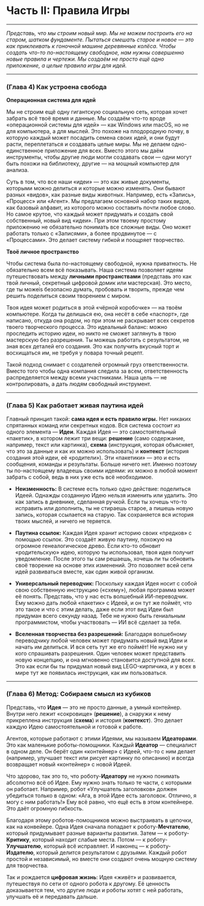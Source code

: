 # Часть II: Правила Игры

---

_Представь, что мы строим новый мир. Мы не можем построить его на старом, шатком фундаменте. Пытаться смешать старое и новое — это как приклеивать к гоночной машине деревянные колёса. Чтобы создать что-то по-настоящему свободное, нам нужны совершенно новые правила и чертежи. Мы создаём не просто ещё одно приложение, а целые правила игры для идей._

---

### (Глава 4) Как устроена свобода

**Операционная система для идей**

Мы не строим ещё одну гигантскую социальную сеть, которая хочет забрать всё твоё время и данные. Мы создаём что-то вроде «операционной системы для идей» — как Windows или macOS, но не для компьютера, а для мыслей. Это похоже на плодородную почву, в которую каждый может посадить семена своих идей, и они будут расти, переплетаться и создавать целые миры. Мы не делаем одно-единственное приложение для всех. Вместо этого мы даём инструменты, чтобы другие люди могли создавать свои — одни могут быть похожи на библиотеку, другие — на мощный компьютер для анализа.

Суть в том, что все наши «идеи» — это как живые документы, которыми можно делиться и которые можно изменять. Они бывают разных «видов», как разные виды животных. Например, есть «Запись», «Процесс» или «Агент». Мы предлагаем основной набор таких видов, как базовый алфавит, из которого можно составить почти любое слово. Но самое крутое, что каждый может придумать и создать свой собственный, новый вид «идеи». При этом твоему простому приложению не обязательно понимать все сложные виды. Оно может работать только с «Записями», а более продвинутое — с «Процессами». Это делает систему гибкой и поощряет творчество.

**Твоё личное пространство**

Чтобы система была по-настоящему свободной, нужна приватность. Не обязательно всем всё показывать. Наша система позволяет идеям путешествовать между **личными пространствами** (представь это как твой личный, секретный цифровой домик или мастерская). Это место, где ты можеis безопасно думать, пробовать и творить, прежде чем решить поделиться своим творением с миром.

Твоя идея может родиться в этой «чёрной коробочке» — на твоём компьютере. Когда ты делишься ею, она несёт в себе «паспорт», где написано, откуда она родом, но при этом не раскрывает всех секретов твоего творческого процесса. Это идеальный баланс: можно проследить историю идеи, но никто не сможет заглянуть в твою мастерскую без разрешения. Ты можешь работать с результатом, не зная всех деталей его создания. Это как получить вкусный торт и восхищаться им, не требуя у повара точный рецепт.

Такой подход снимает с создателей огромный груз ответственности. Вместо того чтобы одна компания следила за всем, ответственность распределяется между всеми участниками. Наша цель — не контролировать, а дать людям свободный инструмент.

---

### (Глава 5) Как работает живая паутина идей

Главный принцип такой: **сама идея и есть правило игры.** Нет никаких спрятанных команд или секретных кодов. Вся система состоит из одного элемента — **Идеи**. Каждая Идея — это самостоятельный «пакетик», в котором лежит три вещи: **решение** (само содержание, например, текст или картинка), **схема** (инструкция, которая объясняет, что это за данные и как их можно использовать) и **контекст** (история создания этой идеи, её «родители»). Эти «пакетики» — это и есть сообщения, команды и результаты. Больше ничего нет. Именно поэтому ты по-настоящему владеешь своими идеями: их можно в любой момент забрать с собой, ведь в них уже есть всё необходимое.

- **Неизменность:** В системе есть только одно действие: поделиться Идеей. Однажды созданную Идею нельзя изменить или удалить. Это как запись в дневнике, сделанная ручкой. Если ты хочешь что-то исправить или дополнить, ты не стираешь старое, а пишешь новую запись, которая ссылается на старую. Так сохраняется вся история твоих мыслей, и ничего не теряется.

- **Паутина ссылок:** Каждая Идея хранит историю своих «предков» с помощью ссылок. Это создаёт живую паутину, похожую на огромное генеалогическое древо. Если кто-то обновит «родительскую» идею, которую ты использовал, твоя идея получит уведомление. После этого ты сам решаешь, хочешь ли ты обновить своё творение на основе этих изменений. Это позволяет всей сети идей развиваться вместе, как один живой организм.

- **Универсальный переводчик:** Поскольку каждая Идея носит с собой свою собственную инструкцию («схему»), любая программа может её понять. Представь, что у нас есть волшебный ИИ-переводчик. Ему можно дать любой «пакетик» с Идеей, и он тут же поймёт, что это такое и что с этим делать, даже если этот вид Идеи был придуман всего секунду назад. Тебе не нужно быть гениальным программистом, чтобы участвовать — ИИ всё сделает за тебя.

- **Вселенная творчества без разрешений:** Благодаря волшебному переводчику любой человек может придумать новый вид Идеи и начать им делиться. И вся сеть тут же его поймёт! Не нужно ни у кого спрашивать разрешения. Один человек может представить новую концепцию, и она мгновенно становится доступной для всех. Это как если бы ты придумал новый вид LEGO-кирпичика, и у всех в мире тут же появилась инструкция, как им пользоваться.

---

### (Глава 6) Метод: Собираем смысл из кубиков

Представь, что **Идея** — это не просто данные, а умный контейнер. Внутри него лежит «сокровище» (**решение**), а снаружи к нему прикреплена инструкция (**схема**) и история (**контекст**). Это делает каждую Идею самостоятельной и готовой к работе.

Агентов, которые работают с этими Идеями, мы называем **Идеаторами**. Это как маленькие роботы-помощники. Каждый **Идеатор** — специалист в одном деле. Он берёт один «контейнер» с Идеей, что-то с ним делает (например, улучшает текст или рисует картинку по описанию) и всегда возвращает новый «контейнер» с новой Идеей.

Что здорово, так это то, что роботу-**Идеатору** не нужно понимать абсолютно всё об Идее. Ему нужно знать только те части, с которыми он работает. Например, робот «Улучшатель заголовков» должен убедиться только в одном: «Ага, в этой Идее есть заголовок. Отлично, я могу с ним работать!» Ему всё равно, что ещё есть в этом контейнере. Это даёт огромную гибкость.

Благодаря этому роботов-помощников можно выстраивать в цепочки, как на конвейере. Одна Идея сначала попадает к роботу-**Мечтателю**, который придумывает разные варианты развития. Затем — к роботу-**Критику**, который находит слабые места. Потом — к роботу-**Улучшателю**, который всё исправляет. И наконец — к роботу-**Издателю**, который делится результатом с друзьями. Каждый робот простой и независимый, но вместе они создают очень мощную систему для творчества.

Так и рождается **цифровая жизнь**: Идея «живёт» и развивается, путешествуя по сети от одного робота к другому. Её ценность доказывается тем, что другие люди и роботы хотят с ней работать, улучшать её и передавать дальше.